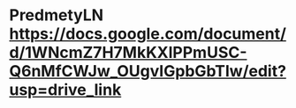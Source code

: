 # PredmetyLN https://docs.google.com/document/d/1WNcmZ7H7MkKXlPPmUSC-Q6nMfCWJw_OUgvIGpbGbTIw/edit?usp=drive_link
